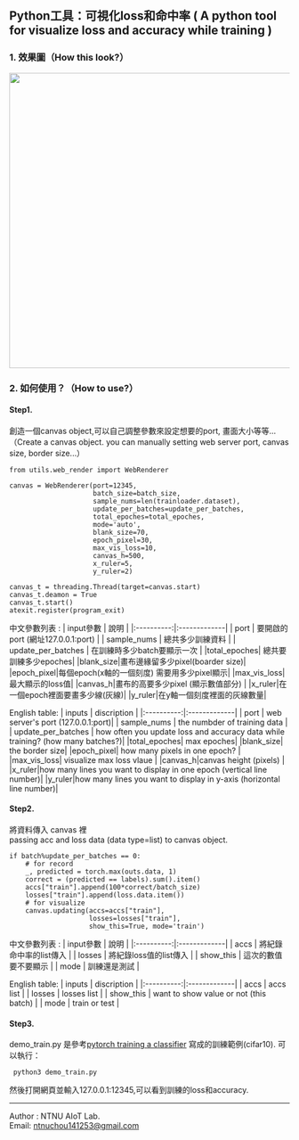 ## Python工具：可視化loss和命中率 ( A python tool for visualize loss and accuracy while training )

### 1. 效果圖（How this look?）
<img src="./img/demo.gif" height=530px width=508>

### 2. 如何使用？（How to use?）
#### Step1. 
創造一個canvas object,可以自己調整參數來設定想要的port, 畫面大小等等...   
（Create a canvas object. you can manually setting web server port, canvas size, border size...）

```
from utils.web_render import WebRenderer

canvas = WebRenderer(port=12345,
                     batch_size=batch_size,
                     sample_nums=len(trainloader.dataset), 
                     update_per_batches=update_per_batches, 
                     total_epoches=total_epoches, 
                     mode='auto', 
                     blank_size=70, 
                     epoch_pixel=30, 
                     max_vis_loss=10,
                     canvas_h=500,
                     x_ruler=5,
                     y_ruler=2)

canvas_t = threading.Thread(target=canvas.start)
canvas_t.deamon = True
canvas_t.start()
atexit.register(program_exit)

```

中文參數列表 :
| input參數   |      說明      |
|:----------:|:-------------|
| port   |  要開啟的port (網址127.0.0.1:port) |
| sample_nums   |  總共多少訓練資料 |
| update_per_batches   |  在訓練時多少batch要顯示一次 |
|total_epoches| 總共要訓練多少epoches|
|blank_size|畫布邊緣留多少pixel(boarder size)|
|epoch_pixel|每個epoch(x軸的一個刻度) 需要用多少pixel顯示|
|max_vis_loss|最大顯示的loss值|
|canvas_h|畫布的高要多少pixel (顯示數值部分) |
|x_ruler|在一個epoch裡面要畫多少線(灰線)|
|y_ruler|在y軸一個刻度裡面的灰線數量|

English table:
| inputs |      discription      |
|:----------:|:-------------|
| port   | web server's port (127.0.0.1:port)|
| sample_nums   | the numbder of training data |
| update_per_batches   |  how often you update loss and accuracy data while training? (how many batches?)|
|total_epoches| max epoches|
|blank_size| the border size|
|epoch_pixel| how many pixels in one epoch? |
|max_vis_loss| visualize max loss vlaue |
|canvas_h|canvas height (pixels) |
|x_ruler|how many lines you want to display in one epoch (vertical line number)|
|y_ruler|how many lines you want to display in y-axis (horizontal line number)|


#### Step2.
將資料傳入 canvas 裡    
passing acc and loss data (data type=list) to canvas object.


```
if batch%update_per_batches == 0:
    # for record
    _, predicted = torch.max(outs.data, 1)
    correct = (predicted == labels).sum().item()
    accs["train"].append(100*correct/batch_size)
    losses["train"].append(loss.data.item())
    # for visualize
    canvas.updating(accs=accs["train"], 
                    losses=losses["train"], 
                    show_this=True, mode='train')
```

中文參數列表 :
| input參數   |      說明      |
|:----------:|:-------------|
| accs   |  將紀錄命中率的list傳入 |
| losses   |  將紀錄loss值的list傳入 |
| show_this   |  這次的數值要不要顯示 |
| mode   |  訓練還是測試 |

English table:
| inputs |      discription      |
|:----------:|:-------------|
| accs   |  accs list |
| losses   |  losses list |
| show_this   |  want to show value or not (this batch) |
| mode   |  train or test |

#### Step3.
 demo_train.py 是參考[pytorch training a classifier](https://pytorch.org/tutorials/beginner/blitz/cifar10_tutorial.html) 寫成的訓練範例(cifar10).
 可以執行：
 
 ```
  python3 demo_train.py
 ```
然後打開網頁並輸入127.0.0.1:12345,可以看到訓練的loss和accuracy.


- - - -

Author : NTNU AIoT Lab.  
Email: ntnuchou141253@gmail.com